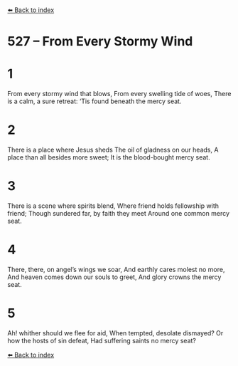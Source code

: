 [⬅️ Back to index](../README.md)

# 527 – From Every Stormy Wind


# 1
From every stormy wind that blows, From every swelling tide of woes,
There is a calm, a sure retreat: ‘Tis found beneath the mercy seat.

# 2
There is a place where Jesus sheds The oil of gladness on our heads,
A place than all besides more sweet; It is the blood-bought mercy seat.

# 3
There is a scene where spirits blend, Where friend holds fellowship with friend;
Though sundered far, by faith they meet Around one common mercy seat.

# 4
There, there, on angel’s wings we soar, And earthly cares molest no more,
And heaven comes down our souls to greet, And glory crowns the mercy seat.

# 5
Ah! whither should we flee for aid, When tempted, desolate dismayed?
Or how the hosts of sin defeat, Had suffering saints no mercy seat?

[⬅️ Back to index](../README.md)
